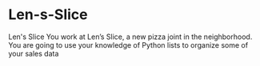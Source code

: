 # Len-s-Slice
Len's Slice
You work at Len’s Slice, a new pizza joint in the neighborhood. You are going to use your knowledge of Python lists to organize some of your sales data
